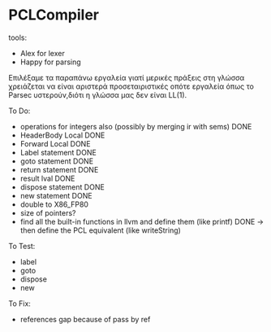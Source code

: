 # PCLCompiler

tools:
* Alex for lexer
* Happy for parsing

Επιλέξαμε τα παραπάνω εργαλεία γιατί μερικές πράξεις στη γλώσσα χρειάζεται να είναι αριστερά προσεταιριστικές οπότε εργαλεία όπως το Parsec υστερούν,διότι η γλώσσα μας δεν είναι LL(1).

To Do:
- operations for integers also (possibly by merging ir with sems) DONE
- HeaderBody Local DONE
- Forward Local DONE
- Label statement DONE
- goto statement DONE
- return statement DONE
- result lval DONE
- dispose statement DONE
- new statement DONE
- double to X86_FP80 
- size of pointers?
- find all the built-in functions in llvm and define them (like printf) DONE
      -> then define the PCL equivalent (like writeString)

To Test:
  - label
  - goto
  - dispose
  - new

To Fix:
  - references gap because of pass by ref
